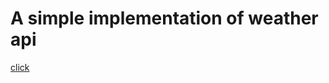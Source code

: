 # A simple implementation of weather api 
<a href="https://maxlugosi.github.io/weather-api-js/">click</a>
